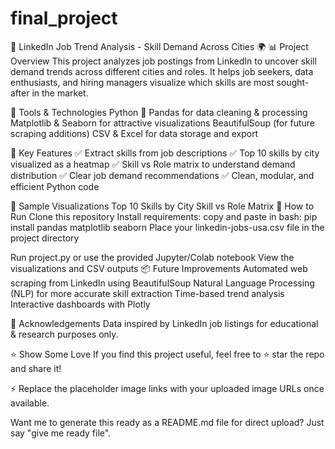 # final_project
🚀 LinkedIn Job Trend Analysis - Skill Demand Across Cities 🌍
📊 Project Overview
This project analyzes job postings from LinkedIn to uncover skill demand trends across different cities and roles. It helps job seekers, data enthusiasts, and hiring managers visualize which skills are most sought-after in the market.

🔧 Tools & Technologies
Python 🐍
Pandas for data cleaning & processing
Matplotlib & Seaborn for attractive visualizations
BeautifulSoup (for future scraping additions)
CSV & Excel for data storage and export

📂 Key Features
✅ Extract skills from job descriptions
✅ Top 10 skills by city visualized as a heatmap
✅ Skill vs Role matrix to understand demand distribution
✅ Clear job demand recommendations
✅ Clean, modular, and efficient Python code

📸 Sample Visualizations
Top 10 Skills by City	Skill vs Role Matrix
🚀 How to Run
Clone this repository
Install requirements:
copy and paste in bash:
pip install pandas matplotlib seaborn
Place your linkedin-jobs-usa.csv file in the project directory

Run project.py or use the provided Jupyter/Colab notebook
View the visualizations and CSV outputs
📦 Future Improvements
Automated web scraping from LinkedIn using BeautifulSoup
Natural Language Processing (NLP) for more accurate skill extraction
Time-based trend analysis
Interactive dashboards with Plotly

🙌 Acknowledgements
Data inspired by LinkedIn job listings for educational & research purposes only.

⭐ Show Some Love
If you find this project useful, feel free to ⭐ star the repo and share it!

⚡ Replace the placeholder image links with your uploaded image URLs once available.

Want me to generate this ready as a README.md file for direct upload? Just say "give me ready file".
